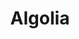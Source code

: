 ---
type: framework
cloudinary_convert: false
published: published
slug: algolia
title: Algolia
start: January 01, 2000
---